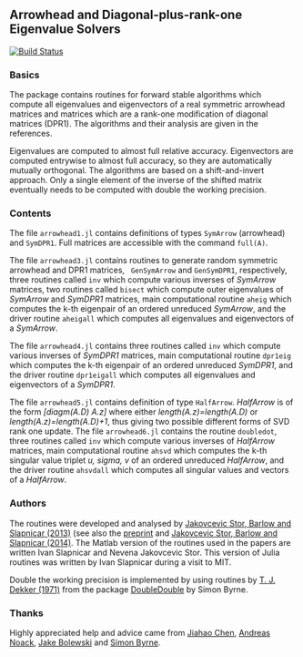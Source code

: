 ## Arrowhead and Diagonal-plus-rank-one Eigenvalue Solvers

[![Build Status](https://travis-ci.org/ivanslapnicar/Arrowhead.jl.svg?branch=master)](https://travis-ci.org/ivanslapnicar/Arrowhead.jl?branch=master)

### Basics

The package contains routines for forward stable algorithms which compute all
eigenvalues and eigenvectors of a real symmetric arrowhead matrices and
matrices which are a rank-one modification of diagonal matrices (DPR1). The
algorithms and their analysis are given in the references. 

Eigenvalues are computed to almost full relative accuracy.  Eigenvectors are
computed entrywise to almost full accuracy, so they are automatically mutually
orthogonal.  The algorithms are based on a shift-and-invert approach.  Only a
single element of the inverse of the shifted matrix eventually needs to
be computed with double the working precision. 


### Contents

The file `arrowhead1.jl` contains definitions of types `SymArrow` (arrowhead) and `SymDPR1`. Full matrices are accessible with the command `full(A)`.

The file `arrowhead3.jl` contains routines to generate random symmetric
arrowhead and DPR1 matrices, ` GenSymArrow` and `GenSymDPR1`, respectively,
three routines called `inv` which compute various inverses of _SymArrow_
matrices, two routines called `bisect` which compute outer eigenvalues of
_SymArrow_ and _SymDPR1_ matrices, main computational routine `aheig` which
computes the k-th eigenpair of an ordered unreduced  _SymArrow_, 
and the driver routine `aheigall` which computes all eigenvalues and
eigenvectors of a _SymArrow_. 

The file `arrowhead4.jl` contains three routines called `inv` which compute
various inverses of _SymDPR1_ matrices, main computational routine `dpr1eig`
which computes the k-th eigenpair of an ordered unreduced _SymDPR1_, 
and the driver routine `dpr1eigall` which computes all eigenvalues and
eigenvectors of a _SymDPR1_. 

The file `arrowhead5.jl` contains definition of type `HalfArrow`. 
_HalfArrow_ is of the form _[diagm(A.D) A.z]_ where either 
_length(A.z)=length(A.D)_
or _length(A.z)=length(A.D)+1_, thus giving two possible different forms of
SVD rank one update.  The file `arrowhead6.jl` contains the routine
`doubledot`, three routines called `inv` which compute
various inverses of _HalfArrow_ matrices, main computational routine `ahsvd`
which computes the k-th singular value triplet _u, sigma, v_ of an ordered
unreduced _HalfArrow_,  and the driver routine `ahsvdall` which computes all 
singular values and vectors of a _HalfArrow_. 

### Authors

The routines were developed and analysed by [Jakovcevic Stor, Barlow and
Slapnicar (2013)][JSB2013] (see also the [preprint][JSB2013a] and [Jakovcevic
Stor, Barlow and Slapnicar (2014)][JSB2014]. The Matlab version of the
routines used in the papers are written Ivan Slapnicar and Nevena Jakovcevic
Stor. This version of Julia routines was written by Ivan Slapnicar during a visit
to MIT. 

Double the working precision is implemented by using routines by 
[T. J. Dekker (1971)][dekker1971] from the package [DoubleDouble][byrne2014]
by Simon Byrne. 

### Thanks

Highly appreciated help and advice came from [Jiahao Chen][jiahao], 
[Andreas Noack][andreasnoack], [Jake Bolewski][jakebolewski] and 
[Simon Byrne][simonbyrne].   


[JSB2013]: http://www.sciencedirect.com/science/article/pii/S0024379513006265 "Nevena Jakovcevic Stor, Ivan Slapnicar and Jesse L. Barlow, 'Accurate eigenvalue decomposition of real symmetric arrowhead matrices and applications', Linear Algebra and its Applications, to appear, DOI: 10.1016/j.laa.2013.10.007"

[JSB2013a]: http://arxiv.org/abs/1302.7203 "Nevena Jakovcevic Stor, Ivan Slapnicar and Jesse L. Barlow, 'Accurate eigenvalue decomposition of arrowhead matrices and applications', arXiv:1302.7203v3"

[JSB2014]:#1 "Nevena Jakovcevic Stor, Ivan Slapnicar and Jesse L. Barlow, 'Forward stable eigenvalue decomposition of rank-one modifications of diagonal matrices', submitted"

[dekker1971]: http://link.springer.com/article/10.1007%2FBF01397083  "T.J. Dekker (1971) 'A floating-point technique for extending the available precision', Numerische Mathematik, Volume 18, Issue 3, pp 224-242"

[byrne2014]: https://github.com/simonbyrne/DoubleDouble.jl

[jiahao]: https://github.com/jiahao
[andreasnoack]: https://github.com/andreasnoack
[jakebolewski]: https://github.com/jakebolewski
[simonbyrne]: https://github.com/simonbyrne

